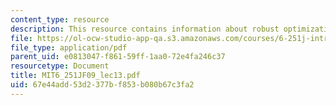 ```yaml
---
content_type: resource
description: This resource contains information about robust optimization.
file: https://ol-ocw-studio-app-qa.s3.amazonaws.com/courses/6-251j-introduction-to-mathematical-programming-fall-2009/67e44add53d2377bf853b080b67c3fa2_MIT6_251JF09_lec13.pdf
file_type: application/pdf
parent_uid: e0813047-f861-59ff-1aa0-72e4fa246c37
resourcetype: Document
title: MIT6_251JF09_lec13.pdf
uid: 67e44add-53d2-377b-f853-b080b67c3fa2
---
```

